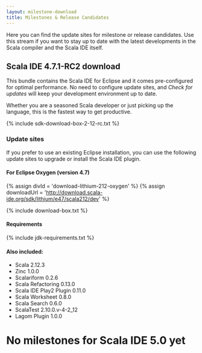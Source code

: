 ```yaml
---
layout: milestone-download
title: Milestones & Release Candidates
---
```


Here you can find the update sites for milestone or release candidates. Use this stream if you want to stay
up to date with the latest developments in the Scala compiler and the Scala IDE itself.

## Scala IDE 4.7.1-RC2 download

This bundle contains the Scala IDE for Eclipse and it comes pre-configured
for optimal performance. No need to configure update sites, and *Check for updates* will keep your
development environment up to date.

Whether you are a seasoned Scala developer or just picking up the language, this is the fastest way to get productive.

{% include sdk-download-box-2-12-rc.txt %}

### Update sites

If you prefer to use an existing Eclipse installation, you can use the following update sites to upgrade or install the Scala IDE plugin.

#### For Eclipse Oxygen (version 4.7)

{% assign divId = 'download-lithium-212-oxygen' %}
{% assign downloadUrl = 'http://download.scala-ide.org/sdk/lithium/e47/scala212/dev' %}

{% include download-box.txt %}

#### Requirements
{% include jdk-requirements.txt %}

#### Also included:

* Scala 2.12.3
* Zinc 1.0.0
* Scalariform 0.2.6
* Scala Refactoring 0.13.0
* Scala IDE Play2 Plugin 0.11.0
* Scala Worksheet 0.8.0
* Scala Search 0.6.0
* ScalaTest 2.10.0.v-4-2_12
* Lagom Plugin 1.0.0

# No milestones for Scala IDE 5.0 yet
